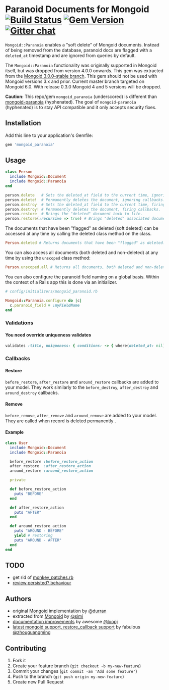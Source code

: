 # Paranoid Documents for Mongoid [![Build Status](https://travis-ci.org/simi/mongoid_paranoia.svg?branch=master)](https://travis-ci.org/simi/mongoid_paranoia) [![Gem Version](https://img.shields.io/gem/v/mongoid_paranoia.svg)](https://rubygems.org/gems/mongoid_paranoia) [![Gitter chat](https://badges.gitter.im/simi/mongoid_paranoia.svg)](https://gitter.im/simi/mongoid_paranoia)

`Mongoid::Paranoia` enables a "soft delete" of Mongoid documents. Instead of being removed from the database, paranoid docs are flagged with a `deleted_at` timestamp and are ignored from queries by default.

The `Mongoid::Paranoia` functionality was originally supported in Mongoid itself, but was dropped from version 4.0.0 onwards. This gem was extracted from the [Mongoid 3.0.0-stable branch](https://github.com/mongoid/mongoid/tree/3.0.0-stable). This gem should not be used with Mongoid versions 3.x and prior. Current master branch targeted on Mongoid 6.0. With release 0.3.0 Mongoid 4 and 5 versions will be dropped.

**Caution:** This repo/gem `mongoid_paranoia` (underscored) is different than [mongoid-paranoia](https://github.com/haihappen/mongoid-paranoia) (hyphenated). The goal of `mongoid-paranoia` (hyphenated) is to stay API compatible and it only accepts security fixes.

## Installation

Add this line to your application's Gemfile:

```ruby
gem 'mongoid_paranoia'
```

## Usage

```ruby
class Person
  include Mongoid::Document
  include Mongoid::Paranoia
end

person.delete   # Sets the deleted_at field to the current time, ignoring callbacks.
person.delete!  # Permanently deletes the document, ignoring callbacks.
person.destroy  # Sets the deleted_at field to the current time, firing callbacks.
person.destroy! # Permanently deletes the document, firing callbacks.
person.restore  # Brings the "deleted" document back to life.
person.restore(:recursive => true) # Brings "deleted" associated documents back to life recursively
```

The documents that have been "flagged" as deleted (soft deleted) can be accessed at any time by calling the deleted class method on the class.

```ruby
Person.deleted # Returns documents that have been "flagged" as deleted.
```

You can also access all documents (both deleted and non-deleted) at any time by using the `unscoped` class method:

```ruby
Person.unscoped.all # Returns all documents, both deleted and non-deleted
```

You can also configure the paranoid field naming on a global basis.  Within the context of a Rails app this is done via an initializer.

```ruby
# config/initializers/mongoid_paranoid.rb

Mongoid::Paranoia.configure do |c|
  c.paranoid_field = :myFieldName
end
```

### Validations
#### You need override uniqueness validates

```ruby
validates :title, uniqueness: { conditions: -> { where(deleted_at: nil) } }
```

### Callbacks

#### Restore
`before_restore`, `after_restore` and `around_restore` callbacks are added to your model. They work similarly to the `before_destroy`, `after_destroy` and `around_destroy` callbacks.

#### Remove
`before_remove`, `after_remove` and `around_remove` are added to your model. They are called when record is deleted permanently .

#### Example
```ruby
class User
  include Mongoid::Document
  include Mongoid::Paranoia

  before_restore :before_restore_action
  after_restore  :after_restore_action
  around_restore :around_restore_action

  private

  def before_restore_action
    puts "BEFORE"
  end

  def after_restore_action
    puts "AFTER"
  end

  def around_restore_action
    puts "AROUND - BEFORE"
    yield # restoring
    puts "AROUND - AFTER"
  end
end
```

## TODO
- get rid of [monkey_patches.rb](https://github.com/simi/mongoid_paranoia/blob/master/lib/mongoid/paranoia/monkey_patches.rb)
- [review persisted? behaviour](https://github.com/simi/mongoid_paranoia/issues/2)

## Authors

* original [Mongoid](https://github.com/mongoid/mongoid) implementation by [@durran](https://github.com/durran)
* extracted from [Mongoid](https://github.com/mongoid/mongoid) by [@simi](https://github.com/simi)
* [documentation improvements](https://github.com/simi/mongoid_paranoia/pull/3) by awesome [@loopj](https://github.com/loopj)
* [latest mongoid support, restore_callback support](https://github.com/simi/mongoid_paranoia/pull/8) by fabulous [@zhouguangming](https://github.com/zhouguangming)


## Contributing

1. Fork it
2. Create your feature branch (`git checkout -b my-new-feature`)
3. Commit your changes (`git commit -am 'Add some feature'`)
4. Push to the branch (`git push origin my-new-feature`)
5. Create new Pull Request
